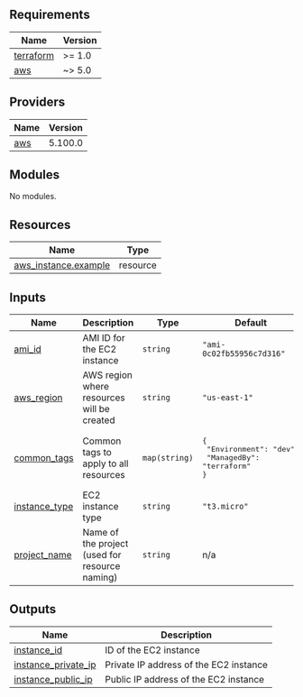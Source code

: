<!-- BEGIN_TF_DOCS -->
## Requirements

| Name | Version |
|------|---------|
| <a name="requirement_terraform"></a> [terraform](#requirement\_terraform) | >= 1.0 |
| <a name="requirement_aws"></a> [aws](#requirement\_aws) | ~> 5.0 |

## Providers

| Name | Version |
|------|---------|
| <a name="provider_aws"></a> [aws](#provider\_aws) | 5.100.0 |

## Modules

No modules.

## Resources

| Name | Type |
|------|------|
| [aws_instance.example](https://registry.terraform.io/providers/hashicorp/aws/latest/docs/resources/instance) | resource |

## Inputs

| Name | Description | Type | Default | Required |
|------|-------------|------|---------|:--------:|
| <a name="input_ami_id"></a> [ami\_id](#input\_ami\_id) | AMI ID for the EC2 instance | `string` | `"ami-0c02fb55956c7d316"` | no |
| <a name="input_aws_region"></a> [aws\_region](#input\_aws\_region) | AWS region where resources will be created | `string` | `"us-east-1"` | no |
| <a name="input_common_tags"></a> [common\_tags](#input\_common\_tags) | Common tags to apply to all resources | `map(string)` | <pre>{<br/>  "Environment": "dev",<br/>  "ManagedBy": "terraform"<br/>}</pre> | no |
| <a name="input_instance_type"></a> [instance\_type](#input\_instance\_type) | EC2 instance type | `string` | `"t3.micro"` | no |
| <a name="input_project_name"></a> [project\_name](#input\_project\_name) | Name of the project (used for resource naming) | `string` | n/a | yes |

## Outputs

| Name | Description |
|------|-------------|
| <a name="output_instance_id"></a> [instance\_id](#output\_instance\_id) | ID of the EC2 instance |
| <a name="output_instance_private_ip"></a> [instance\_private\_ip](#output\_instance\_private\_ip) | Private IP address of the EC2 instance |
| <a name="output_instance_public_ip"></a> [instance\_public\_ip](#output\_instance\_public\_ip) | Public IP address of the EC2 instance |
<!-- END_TF_DOCS -->